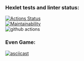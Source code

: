### Hexlet tests and linter status:
[![Actions Status](https://github.com/Kvas1988/java-project-lvl1/workflows/hexlet-check/badge.svg)](https://github.com/Kvas1988/java-project-lvl1/actions)  
[![Maintainability](https://api.codeclimate.com/v1/badges/a99a88d28ad37a79dbf6/maintainability)](https://codeclimate.com/github/codeclimate/codeclimate/maintainability)  
![github actions](https://github.com/Kvas1988/java-project-lvl1/actions/workflows/java-ci.yml/badge.svg)

### Even Game:
[![asciicast](https://asciinema.org/a/vCHgYa8wiqkr6tUxmX0Vf3w4B.svg)](https://asciinema.org/a/vCHgYa8wiqkr6tUxmX0Vf3w4B)